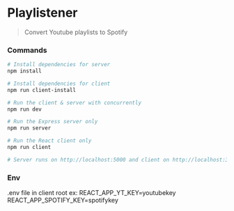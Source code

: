 # Playlistener

> Convert Youtube playlists to Spotify

### Commands

``` bash
# Install dependencies for server
npm install

# Install dependencies for client
npm run client-install

# Run the client & server with concurrently
npm run dev

# Run the Express server only
npm run server

# Run the React client only
npm run client

# Server runs on http://localhost:5000 and client on http://localhost:3000
```

### Env
.env file in client root
ex:
REACT_APP_YT_KEY=youtubekey
REACT_APP_SPOTIFY_KEY=spotifykey